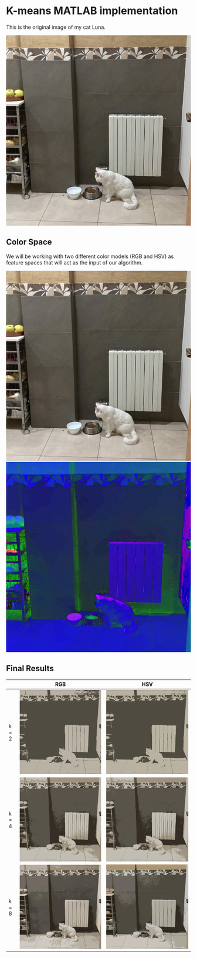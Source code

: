 # K-means MATLAB implementation

This is the original image of my cat Luna.

![This is the original image of my cat :).](/input_imgs/luna.png "This is the original image of my cat :)")

## Color Space

We will be working with two different color models (RGB and HSV) as feature spaces that will act as the input of our algorithm.

![RGB.](/input_imgs/luna_input_rgb.jpg) ![HSV.](/input_imgs/luna_input_hsv.jpg)

## Final Results

|   | RGB | HSV |
| ------------- | ------------- | ------------- |
| k = 2 | ![Results.](/output_imgs/luna_2_rgb.jpg) | ![Results.](/output_imgs/luna_2_hsv.jpg) |
| k = 4 | ![Results.](/output_imgs/luna_4_rgb.jpg) | ![Results.](/output_imgs/luna_4_rgb.jpg) |
| k = 8 | ![Results.](/output_imgs/luna_8_rgb.jpg) | ![Results.](/output_imgs/luna_8_hsv.jpg) |
